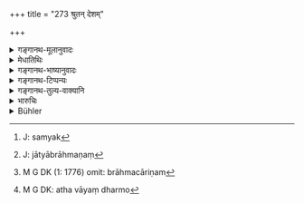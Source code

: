 +++
title = "273 श्रुतन् देशम्"

+++

<details><summary>गङ्गानथ-मूलानुवादः</summary>

He who, through arrogance, speaks falsely regarding the learning, the habitat, the caste, the occupation, or the bodily details (of another person), should be made to pay a pine of two hundred.—(273)
</details>

<details><summary>मेधातिथिः</summary>

सत्ये च **श्रुते** "नैतद् अनेन सम्यक् श्रुतम्" इत्य् आह । **श्रुतम्** एव वाक्षिपति "नैतत् संस्कारकं[^२०७] यद् अनेन श्रुतम्" इति । ब्रह्मावर्तीयम् अभिजनाभिमानिनम् "बाह्यको ऽयम्" इत्य् आह । एवं **जात्**इब्राह्मणं[^२०८] "क्षत्रियो ऽयम्" इत्य् आह, क्षत्रियं वा हेलया "ब्राह्मण" इति । **कर्म** ब्राह्मचारिणम्[^२०९] "स्नातक" इति । शरीरावयवः **शारीरे** ऽव्यङ्गं "दुश्चर्मा" इति । **वितथेन** वितथम् अनृतम् । "प्रकृत्यादिभ्यः" (कात् ओन् पाण् २.३.१८) इति तृतीया । अथ वा, अधर्मो[^२१०] वैतथ्यम्, तस्य वाच्यं प्रति कारणता युक्तैव । स्वगुणमदात् परावज्ञानं **दर्पः** । अज्ञानात् परिहासतो वा न दोषः । 


[^२१०]:
     M G DK: atha vāyaṃ dharmo


[^२०९]:
     M G DK (1: 1776) omit: brāhmacāriṇam


[^२०८]:
     J: jātyābrāhmaṇaṃ


[^२०७]:
     J: samyak

- <u>कस्य</u> पुनर् अयं दण्डः । 

<u>सर्वेषाम्</u> इति ब्रूमः । शूद्राधिकाराच् छूद्रस्यैवेति परे, द्विजातिविषये वैतथ्ये ॥ ८.२७३ ॥
</details>

<details><summary>गङ्गानथ-भाष्यानुवादः</summary>

When, as a matter of fact, a man is really learned, one may say ‘this
has not been properly learnt by him’; or he may defame his learning by
declaring—‘what he has learnt is not right.’

With regard to one who regards himself as an inhabitant of Brahmāvarta,
he may say ‘he is a foreigner.’

With regard to a real Brāhmaṇa, he may say ‘he is a Kṣatriya’; or
through friendship he may call a *Kṣatriya*, ‘*Brāhmaṇa*.’

‘*Occupation*’;—the ‘student’ may be called ‘one who has finished his
studies.’

In regard to one’s ‘*bodily details*, ho may say ‘he is suffering from
skin diseases,’ when, in reality, the man has no defects at all.

‘*Falsely* ’;—‘*false*’ is what is a lie. The instrumental ending being
used in accordance with Pāṇini’s rule ‘*Prakṛtyādibhya upasaṅkhyānam*.’

Or ‘*falsity*’ may stand for *unrighteousness*; and it is only right
that *unrighteousness* should be regarded as instrumental in defaming
other persons.

‘*Through arrogance*’;—‘*arrogance*’ stands for *disregard for others*.
So that if the assertions in question are made through ignorance, or in
joke, there is no harm.

“For whom is this penalty laid down?”

We say—for all castes. Others however hold that, since the context
pertains to the *Śūdra*, it must be regarded as meant for the *Śūdra*
falsely defaming a twice-born person.—(273)
</details>

<details><summary>गङ्गानथ-टिप्पन्यः</summary>

*Cf*. 2.19-11.

‘*Karma śārīram*’—‘With reference to occupation *and* to the body’
(Medhātithi);—‘bodily sacraments’ (Kullūka and others).

This verse is quoted in *Vivādaratnākara* (p. 254), which adds the
following notes:—‘*Karma*,’ austerities and the like;—‘*śārīram*,’ limbs
of the body,—‘*vitathena*,’ falsely,—the meaning being that if one,
through arrogance, spreads false reports regarding the learning,
country, caste, austerities, and limbs of another, he shall be fined
200. The Instrumental ending in ‘*Vitathena*’ is in accordance with
*Pāṇini’s Sūtra* ‘*Prakṛtyādibhya upasaṅkhyānam*’;—‘*Śruta*’, ‘learning’
and the rest are mentioned by way of illustration of the false reports;
*e*.*g*.—‘This man has not learnt the Veda,’ ‘he is not an inhabitant of
Āryāvarta,’ ‘he is not a Brāhmaṇa,’ ‘he has performed no austerity at
all,’ ‘his skin is not free from disease’ and so forth.—‘*Darpa*’ stands
for the high opinion that one has in regard to his own qualifications
and consequently the low opinion that he has with regard to other
persons.
</details>

<details><summary>गङ्गानथ-तुल्य-वाक्यानि</summary>

*Viṣṇu* (5-26).—‘He who falsely denies the sacred knowledge, the country
or the caste, of a member of the higher castes, or who says that his
religious duties have not been fulfilled by him,—shall be find 200
*Paṇas*.’

*Bṛhaspati* (20-14).—‘He who reviles a person’s native country or other
belongings of his, shall be fined 12 *Paṇas*. He who, through arrogance,
imputes an offence to him, shall be compelled to pay the fine of the
first degree.’

*Arthaśāstra* (p. 103).—‘For reviling a man in regard to his body,
nature, learning, livelihood and country,—the punishment is a fine of 3
*Paṇas*.’
</details>

<details><summary>भारुचिः</summary>

सत्य् अपि शूद्रप्रकरणे सर्वेषां ब्राह्मणादीनाम् अयं विधिर् ज्ञेयः सामर्थात् ॥ ८.२७२ ॥
</details>

<details><summary>Bühler</summary>

273	He who through arrogance makes false statements regarding the learning (of a caste-fellow), his country, his caste (gati), or the rites by which his body was sanctified, shall be compelled to pay a fine of two hundred (panas).
</details>
